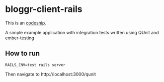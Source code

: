 # bloggr-client-rails


This is an [codeship](https://www.codeship.io/projects/bc725c40-d394-0131-1a8f-0e27a96988dc/status).


A simple example application with integration tests written using QUnit and ember-testing

## How to run

`RAILS_ENV=test rails server`

Then navigate to http://localhost:3000/qunit 
